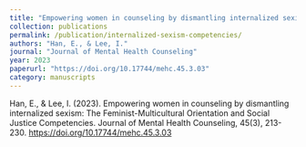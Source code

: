 ```yaml
---
title: "Empowering women in counseling by dismantling internalized sexism: The Feminist-Multicultural Orientation and Social Justice Competencies"
collection: publications
permalink: /publication/internalized-sexism-competencies/
authors: "Han, E., & Lee, I."
journal: "Journal of Mental Health Counseling"
year: 2023
paperurl: "https://doi.org/10.17744/mehc.45.3.03"
category: manuscripts
---  
```

Han, E., & Lee, I. (2023). Empowering women in counseling by dismantling internalized sexism: The Feminist-Multicultural Orientation and Social Justice Competencies. Journal of Mental Health Counseling, 45(3), 213-230. https://doi.org/10.17744/mehc.45.3.03